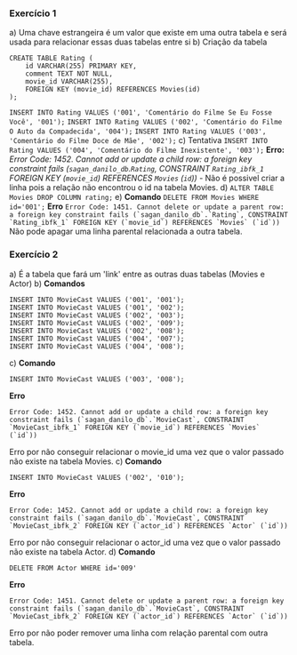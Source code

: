 ### Exercício 1
a) Uma chave estrangeira é um valor que existe em uma outra tabela e será usada para relacionar essas duas tabelas entre si
b) Criação da tabela
```
CREATE TABLE Rating (
	id VARCHAR(255) PRIMARY KEY,
    comment TEXT NOT NULL,
    movie_id VARCHAR(255),
    FOREIGN KEY (movie_id) REFERENCES Movies(id)
);
```
```INSERT INTO Rating VALUES ('001', 'Comentário do Filme Se Eu Fosse Você', '001');```
```INSERT INTO Rating VALUES ('002', 'Comentário do Filme O Auto da Compadecida', '004');```
```INSERT INTO Rating VALUES ('003', 'Comentário do Filme Doce de Mãe', '002');```
c) Tentativa ```INSERT INTO Rating VALUES ('004', 'Comentário do Filme Inexistente', '003');```
**Erro:** *Error Code: 1452. Cannot add or update a child row: a foreign key constraint fails (`sagan_danilo_db`.`Rating`, CONSTRAINT `Rating_ibfk_1` FOREIGN KEY (`movie_id`) REFERENCES `Movies` (`id`))* - Não é possivel criar a linha pois a relação não encontrou o id na tabela Movies.
d) ```ALTER TABLE Movies DROP COLUMN rating;```
e) **Comando**
```DELETE FROM Movies WHERE id='001';``` 
**Erro**
```Error Code: 1451. Cannot delete or update a parent row: a foreign key constraint fails (`sagan_danilo_db`.`Rating`, CONSTRAINT `Rating_ibfk_1` FOREIGN KEY (`movie_id`) REFERENCES `Movies` (`id`))``` 
Não pode apagar uma linha parental relacionada a outra tabela.

### Exercício 2
a) É a tabela que fará um 'link' entre as outras duas tabelas (Movies e Actor)
b) **Comandos**
```
INSERT INTO MovieCast VALUES ('001', '001');
INSERT INTO MovieCast VALUES ('001', '002');
INSERT INTO MovieCast VALUES ('002', '003');
INSERT INTO MovieCast VALUES ('002', '009');
INSERT INTO MovieCast VALUES ('002', '008');
INSERT INTO MovieCast VALUES ('004', '007');
INSERT INTO MovieCast VALUES ('004', '008');
```
c) **Comando**
```
INSERT INTO MovieCast VALUES ('003', '008');
```
**Erro**
```
Error Code: 1452. Cannot add or update a child row: a foreign key constraint fails (`sagan_danilo_db`.`MovieCast`, CONSTRAINT `MovieCast_ibfk_1` FOREIGN KEY (`movie_id`) REFERENCES `Movies` (`id`))
```
Erro por não conseguir relacionar o movie_id uma vez que o valor passado não existe na tabela Movies.
c) **Comando**
```
INSERT INTO MovieCast VALUES ('002', '010');
```
**Erro**
```
Error Code: 1452. Cannot add or update a child row: a foreign key constraint fails (`sagan_danilo_db`.`MovieCast`, CONSTRAINT `MovieCast_ibfk_2` FOREIGN KEY (`actor_id`) REFERENCES `Actor` (`id`))
```
Erro por não conseguir relacionar o actor_id uma vez que o valor passado não existe na tabela Actor.
d) **Comando**
```
DELETE FROM Actor WHERE id='009'
```
**Erro**
```
Error Code: 1451. Cannot delete or update a parent row: a foreign key constraint fails (`sagan_danilo_db`.`MovieCast`, CONSTRAINT `MovieCast_ibfk_2` FOREIGN KEY (`actor_id`) REFERENCES `Actor` (`id`))
```
Erro por não poder remover uma linha com relação parental com outra tabela.